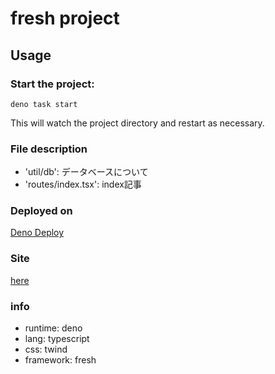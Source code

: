# fresh project

## Usage

### Start the project:

```
deno task start
```

This will watch the project directory and restart as necessary.


### File description

- 'util/db': データベースについて
- 'routes/index.tsx': index記事

### Deployed on

[Deno Deploy](https://deno.com/deploy)

### Site

[here](https://cassin01-fresh-blog.deno.dev)

### info

- runtime: deno
- lang: typescript
- css: twind
- framework: fresh
